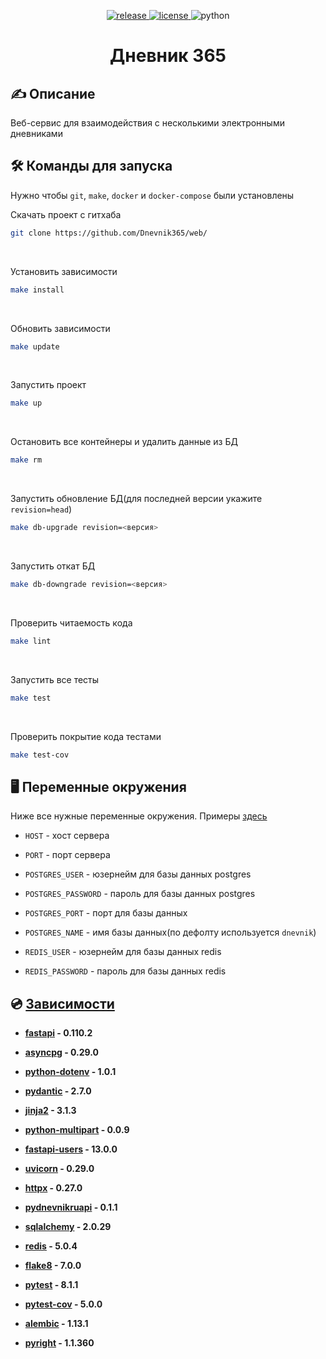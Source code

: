 <p align="center">
    <a href="https://github.com/Dnevnik365/web/releases">
        <img alt="release" src="https://img.shields.io/github/v/release/Dnevnik365/web?color=green&label=Latest Release&style=for-the-badge&sort=semver">
    </a>
    <a href="https://github.com/Dnevnik365/web/blob/dev/LICENSE">
        <img alt="license" src="https://img.shields.io/github/license/Dnevnik365/web?label=License&color=green&style=for-the-badge">
    </a>
    <img alt="python" src="https://img.shields.io/badge/3.7+-green?color=green&label=Python&style=for-the-badge">
</p>

<h1 align="center">Дневник 365</h1>


## ✍ Описание

Веб-сервис для взаимодействия с несколькими электронными дневниками


## 🛠 Команды для запуска

Нужно чтобы `git`, `make`, `docker` и `docker-compose` были установлены

Скачать проект с гитхаба
```bash
git clone https://github.com/Dnevnik365/web/
```
<br>

Установить зависимости
```bash
make install
```
<br>

Обновить зависимости
```bash
make update
```
<br>

Запустить проект
```bash
make up
```
<br>

Остановить все контейнеры и удалить данные из БД
```bash
make rm
```
<br>

Запустить обновление БД(для последней версии укажите `revision=head`)
```bash
make db-upgrade revision=<версия>
```
<br>

Запустить откат БД
```bash
make db-downgrade revision=<версия>
```
<br>

Проверить читаемость кода
```bash
make lint
```
<br>

Запустить все тесты
```bash
make test
```
<br>

Проверить покрытие кода тестами
```bash
make test-cov
```


## 🖥 Переменные окружения

Ниже все нужные переменные окружения. Примеры [здесь](https://github.com/Dnevnik365/web/blob/dev/.env.example)

- `HOST` - хост сервера

- `PORT` - порт сервера

- `POSTGRES_USER` - юзернейм для базы данных postgres

- `POSTGRES_PASSWORD` - пароль для базы данных postgres

- `POSTGRES_PORT` - порт для базы данных

- `POSTGRES_NAME` - имя базы данных(по дефолту используется `dnevnik`)

- `REDIS_USER` - юзернейм для базы данных redis

- `REDIS_PASSWORD` - пароль для базы данных redis


## 💿 [Зависимости](https://github.com/Dnevnik365/web/blob/dev/pyproject.toml)

- **[fastapi](https://pypi.org/project/fastapi/) - 0.110.2**

- **[asyncpg](https://pypi.org/project/asyncpg/) - 0.29.0**

- **[python-dotenv](https://pypi.org/project/python-dotenv/) - 1.0.1**

- **[pydantic](https://pypi.org/project/pydantic/) - 2.7.0**

- **[jinja2](https://pypi.org/project/jinja2/) - 3.1.3**

- **[python-multipart](https://pypi.org/project/python-multipart/) - 0.0.9**

- **[fastapi-users](https://pypi.org/project/fastapi-users/) - 13.0.0**

- **[uvicorn](https://pypi.org/project/uvicorn/) - 0.29.0**

- **[httpx](https://pypi.org/project/httpx/) - 0.27.0**

- **[pydnevnikruapi](https://pypi.org/project/pydnevnikruapi/) - 0.1.1**

- **[sqlalchemy](https://pypi.org/project/sqlalchemy/) - 2.0.29**

- **[redis](https://pypi.org/project/aioredis/) - 5.0.4**

- **[flake8](https://pypi.org/project/flake8/) - 7.0.0**

- **[pytest](https://pypi.org/project/pytest/) - 8.1.1**

- **[pytest-cov](https://pypi.org/project/pytest-cov/) - 5.0.0**

- **[alembic](https://pypi.org/project/alembic/) - 1.13.1**

- **[pyright](https://pypi.org/project/pyright) - 1.1.360**
